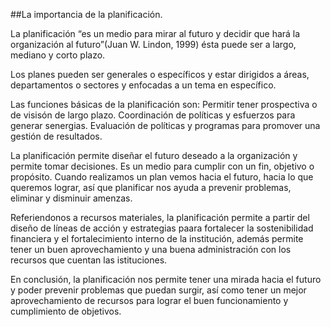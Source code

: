 
##La importancia de la planificación.

La planificación “es un medio para mirar al futuro y decidir que hará la organización al futuro”(Juan W. Lindon, 1999) ésta  puede  ser a largo, mediano y corto plazo.

Los planes pueden ser generales o  específicos y  estar dirigidos a áreas, departamentos o sectores y enfocadas a un tema en específico.

Las funciones básicas de la planificación son:
Permitir tener prospectiva o de visisón de largo plazo.
Coordinación de políticas y esfuerzos para generar senergias.
Evaluación de políticas y programas para promover una gestión de resultados.

La planificación permite diseñar el futuro deseado a la organización y permite tomar decisiones. Es un medio para cumplir con un fin, objetivo o propósito. Cuando realizamos un plan vemos hacia el futuro, hacia lo que queremos lograr, así que planificar nos ayuda a prevenir problemas, eliminar y disminuir amenzas.

Referiendonos a recursos materiales, la planificación permite a partir del diseño de líneas de acción y estrategias paara fortalecer la sostenibilidad financiera y el fortalecimiento interno de la institución, además permite tener un buen aprovechamiento y una buena administración con los recursos que cuentan las istituciones.

En conclusión, la planificación nos permite tener una mirada hacia el futuro y poder prevenir problemas que puedan surgir, así como tener un mejor aprovechamiento de recursos para lograr el buen funcionamiento y cumplimiento de objetivos.

